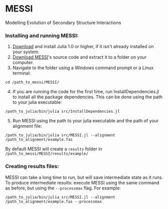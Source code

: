 # MESSI
Modelling Evolution of Secondary Structure Interactions

### Installing and running MESSI:
1. [Download](https://julialang.org/downloads/) and install Julia 1.0 or higher, if it isn't already installed on your system.
2. [Download MESSI](https://github.com/michaelgoldendev/MESSI/archive/master.zip)'s source code and extract it to a folder on your computer.
3. Navigate to the folder using a Windows command prompt or a Linux terminal:
```
cd /path_to_messi/MESSI/
```
4. If you are running the code for the first time, run InstallDependencies.jl to install all the package dependencies. This can be done using the path to your julia executable:
```
/path_to_julia/bin/julia src/InstallDependencies.jl
```
5. Run MESSI using the path to your julia executable and the path of your alignment file:
```
/path_to_julia/bin/julia src/MESSI.jl --alignment /path_to_alignment/example.fas
```

By default MESSI will create a `results` folder in `/path_to_messi/MESSI/results/example/`

### Creating results files:
MESSI can take a long time to run, but will save intermediate state as it runs. To produce intermediate results: execute MESSI using the same command as before, but using the `--processmax` flag. For example:
```
/path_to_julia/bin/julia src/MESSI.jl --alignment /path_to_alignment/example.fas --processmax
```
